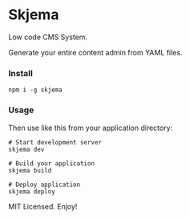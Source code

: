 # Skjema

Low code CMS System.

Generate your entire content admin from YAML files.

### Install

```
npm i -g skjema
```

### Usage

Then use like this from your application directory:
```
# Start development server
skjema dev

# Build your application
skjema build

# Deploy application
skjema deploy
```

MIT Licensed. Enjoy!

